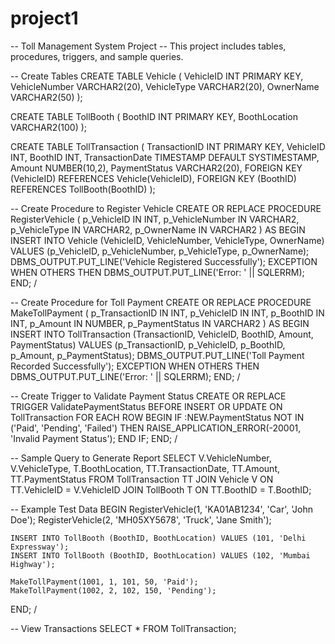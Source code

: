 # project1

-- Toll Management System Project
-- This project includes tables, procedures, triggers, and sample queries.

-- Create Tables
CREATE TABLE Vehicle (
    VehicleID INT PRIMARY KEY,
    VehicleNumber VARCHAR2(20),
    VehicleType VARCHAR2(20),
    OwnerName VARCHAR2(50)
);

CREATE TABLE TollBooth (
    BoothID INT PRIMARY KEY,
    BoothLocation VARCHAR2(100)
);

CREATE TABLE TollTransaction (
    TransactionID INT PRIMARY KEY,
    VehicleID INT,
    BoothID INT,
    TransactionDate TIMESTAMP DEFAULT SYSTIMESTAMP,
    Amount NUMBER(10,2),
    PaymentStatus VARCHAR2(20),
    FOREIGN KEY (VehicleID) REFERENCES Vehicle(VehicleID),
    FOREIGN KEY (BoothID) REFERENCES TollBooth(BoothID)
);

-- Create Procedure to Register Vehicle
CREATE OR REPLACE PROCEDURE RegisterVehicle (
    p_VehicleID IN INT,
    p_VehicleNumber IN VARCHAR2,
    p_VehicleType IN VARCHAR2,
    p_OwnerName IN VARCHAR2
) AS
BEGIN
    INSERT INTO Vehicle (VehicleID, VehicleNumber, VehicleType, OwnerName)
    VALUES (p_VehicleID, p_VehicleNumber, p_VehicleType, p_OwnerName);
    DBMS_OUTPUT.PUT_LINE('Vehicle Registered Successfully');
EXCEPTION
    WHEN OTHERS THEN
        DBMS_OUTPUT.PUT_LINE('Error: ' || SQLERRM);
END;
/

-- Create Procedure for Toll Payment
CREATE OR REPLACE PROCEDURE MakeTollPayment (
    p_TransactionID IN INT,
    p_VehicleID IN INT,
    p_BoothID IN INT,
    p_Amount IN NUMBER,
    p_PaymentStatus IN VARCHAR2
) AS
BEGIN
    INSERT INTO TollTransaction (TransactionID, VehicleID, BoothID, Amount, PaymentStatus)
    VALUES (p_TransactionID, p_VehicleID, p_BoothID, p_Amount, p_PaymentStatus);
    DBMS_OUTPUT.PUT_LINE('Toll Payment Recorded Successfully');
EXCEPTION
    WHEN OTHERS THEN
        DBMS_OUTPUT.PUT_LINE('Error: ' || SQLERRM);
END;
/

-- Create Trigger to Validate Payment Status
CREATE OR REPLACE TRIGGER ValidatePaymentStatus
BEFORE INSERT OR UPDATE ON TollTransaction
FOR EACH ROW
BEGIN
    IF :NEW.PaymentStatus NOT IN ('Paid', 'Pending', 'Failed') THEN
        RAISE_APPLICATION_ERROR(-20001, 'Invalid Payment Status');
    END IF;
END;
/

-- Sample Query to Generate Report
SELECT V.VehicleNumber, V.VehicleType, T.BoothLocation, TT.TransactionDate, TT.Amount, TT.PaymentStatus
FROM TollTransaction TT
JOIN Vehicle V ON TT.VehicleID = V.VehicleID
JOIN TollBooth T ON TT.BoothID = T.BoothID;

-- Example Test Data
BEGIN
    RegisterVehicle(1, 'KA01AB1234', 'Car', 'John Doe');
    RegisterVehicle(2, 'MH05XY5678', 'Truck', 'Jane Smith');
    
    INSERT INTO TollBooth (BoothID, BoothLocation) VALUES (101, 'Delhi Expressway');
    INSERT INTO TollBooth (BoothID, BoothLocation) VALUES (102, 'Mumbai Highway');
    
    MakeTollPayment(1001, 1, 101, 50, 'Paid');
    MakeTollPayment(1002, 2, 102, 150, 'Pending');
END;
/

-- View Transactions
SELECT * FROM TollTransaction;

